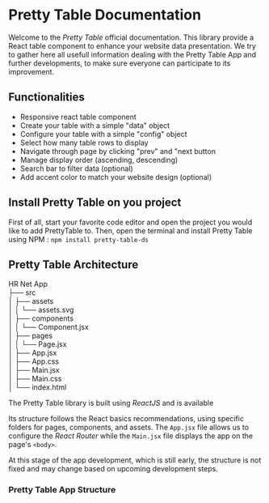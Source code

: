# Pretty Table Documentation

Welcome to the *Pretty Table* official documentation. This library provide a React table component to enhance your website data presentation. We try to gather here all usefull information dealing with the Pretty Table App and further developments, to make sure everyone can participate to its improvement.

## Functionalities
- Responsive react table component
- Create your table with a simple "data" object
- Configure your table with a simple "config" object
- Select how many table rows to display 
- Navigate through page by clicking "prev" and "next button
- Manage display order (ascending, descending)
- Search bar to filter data (optional)
- Add accent color to match your website design (optional)

## Install Pretty Table on you project

First of all, start your favorite code editor and open the project you would like to add PrettyTable to.
Then, open the terminal and install Pretty Table using NPM :
`npm install pretty-table-ds`

## Pretty Table Architecture

HR Net App <br>
├── src<br>
│ ├── assets<br>
│ │ └── assets.svg<br>
│ ├── components<br>
│ │ └── Component.jsx<br>
│ ├── pages<br>
│ │ └── Page.jsx<br>
│ ├── App.jsx<br>
│ ├── App.css<br>
│ ├── Main.jsx<br>
│ ├── Main.css<br>
│ └── index.html<br>

The Pretty Table library is built using *ReactJS* and is available 

Its structure follows the React basics recommendations, using specific folders for pages, components, and assets. The `App.jsx` file allows us to configure the *React Router* while the `Main.jsx` file displays the app on the page's `<body>`.

At this stage of the app development, which is still early, the structure is not fixed and may change based on upcoming development steps.

### Pretty Table App Structure

